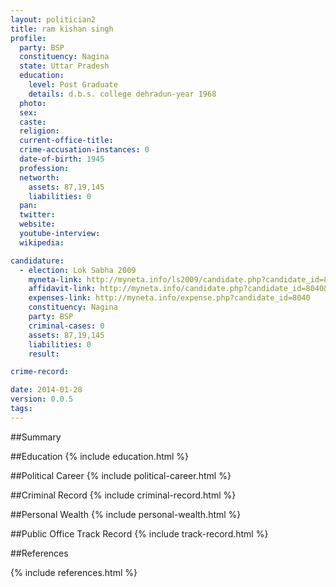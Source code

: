 ```yaml
---
layout: politician2
title: ram kishan singh
profile: 
  party: BSP
  constituency: Nagina
  state: Uttar Pradesh
  education: 
    level: Post Graduate
    details: d.b.s. college dehradun-year 1968
  photo: 
  sex: 
  caste: 
  religion: 
  current-office-title: 
  crime-accusation-instances: 0
  date-of-birth: 1945
  profession: 
  networth: 
    assets: 87,19,145
    liabilities: 0
  pan: 
  twitter: 
  website: 
  youtube-interview: 
  wikipedia: 

candidature: 
  - election: Lok Sabha 2009
    myneta-link: http://myneta.info/ls2009/candidate.php?candidate_id=8040
    affidavit-link: http://myneta.info/candidate.php?candidate_id=8040&scan=original
    expenses-link: http://myneta.info/expense.php?candidate_id=8040
    constituency: Nagina 
    party: BSP
    criminal-cases: 0
    assets: 87,19,145
    liabilities: 0
    result:  

crime-record: 

date: 2014-01-28
version: 0.0.5
tags: 
---
```

##Summary


##Education
{% include education.html %}


##Political Career
{% include political-career.html %}


##Criminal Record
{% include criminal-record.html %}


##Personal Wealth
{% include personal-wealth.html %}


##Public Office Track Record
{% include track-record.html %}


##References


{% include references.html %}